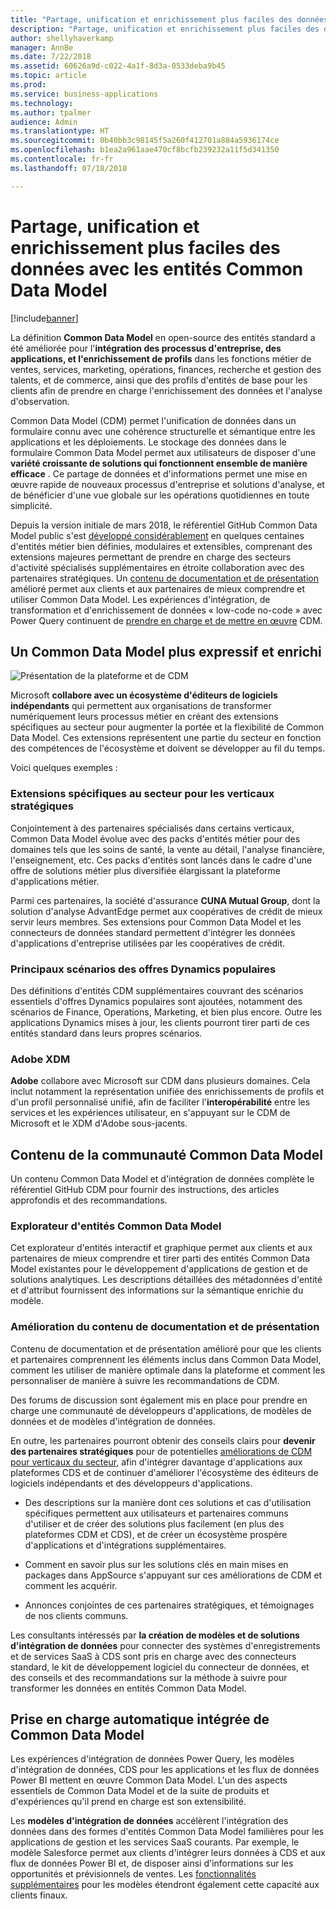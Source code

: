```yaml
---
title: "Partage, unification et enrichissement plus faciles des données avec les entités Common Data Model"
description: "Partage, unification et enrichissement plus faciles des données avec les entités Common Data Model"
author: shellyhaverkamp
manager: AnnBe
ms.date: 7/22/2018
ms.assetid: 60626a9d-c022-4a1f-8d3a-0533deba9b45
ms.topic: article
ms.prod: 
ms.service: business-applications
ms.technology: 
ms.author: tpalmer
audience: Admin
ms.translationtype: HT
ms.sourcegitcommit: 0b40bb3c98145f5a260f412701a884a5936174ce
ms.openlocfilehash: b1ea2a961aae470cf8bcfb239232a11f5d341350
ms.contentlocale: fr-fr
ms.lasthandoff: 07/18/2018

---
```

# <a name="easier-sharing-unification-and-enrichment-of-data-with-common-data-model-entities"></a>Partage, unification et enrichissement plus faciles des données avec les entités Common Data Model


[!include[banner](../../includes/banner.md)]

La définition **Common Data Model** en open-source des entités standard a été améliorée pour l'**intégration des processus d'entreprise, des applications, et l'enrichissement de profils** dans les fonctions métier de ventes, services, marketing, opérations, finances, recherche et gestion des talents, et de commerce, ainsi que des profils d'entités de base pour les clients afin de prendre en charge l'enrichissement des données et l'analyse d'observation.

Common Data Model (CDM) permet l'unification de données dans un formulaire connu avec une cohérence structurelle et sémantique entre les applications et les déploiements. Le stockage des données dans le formulaire Common Data Model permet aux utilisateurs de disposer d'une **variété croissante de solutions qui fonctionnent ensemble de manière efficace** . Ce partage de données et d'informations permet une mise en œuvre rapide de nouveaux processus d'entreprise et solutions d'analyse, et de bénéficier d'une vue globale sur les opérations quotidiennes en toute simplicité.

Depuis la version initiale de mars 2018, le référentiel GitHub Common Data Model public s'est [développé considérablement](#a-more-expressive-richer-common-data-model) en quelques centaines d'entités métier bien définies, modulaires et extensibles, comprenant des extensions majeures permettant de prendre en charge des secteurs d'activité spécialisés supplémentaires en étroite collaboration avec des partenaires stratégiques. Un [contenu de documentation et de présentation](#common-data-model-and-data-integration-community-content) amélioré permet aux clients et aux partenaires de mieux comprendre et utiliser Common Data Model. Les expériences d'intégration, de transformation et d'enrichissement de données « low-code no-code » avec Power Query continuent de [prendre en charge et de mettre en œuvre](#built-in-support-for-the-common-data-model) CDM.

##  <a name="a-more-expressive-richer-common-data-model"></a>Un Common Data Model plus expressif et enrichi

![Présentation de la plateforme et de CDM](media/a-more-expressive-richer-common-data-model-1.png "Présentation de la plateforme et de CDM")
<!-- picture -->

Microsoft **collabore avec un écosystème d'éditeurs de logiciels indépendants** qui permettent aux organisations de transformer numériquement leurs processus métier en créant des extensions spécifiques au secteur pour augmenter la portée et la flexibilité de Common Data Model. Ces extensions représentent une partie du secteur en fonction des compétences de l'écosystème et doivent se développer au fil du temps. 

Voici quelques exemples :

<a name="industry"></a>
### <a name="industry-extensions-for-strategic-verticals"></a>Extensions spécifiques au secteur pour les verticaux stratégiques

Conjointement à des partenaires spécialisés dans certains verticaux, Common Data Model évolue avec des packs d'entités métier pour des domaines tels que les soins de santé, la vente au détail, l'analyse financière, l'enseignement, etc. Ces packs d'entités sont lancés dans le cadre d'une offre de solutions métier plus diversifiée élargissant la plateforme d'applications métier.

Parmi ces partenaires, la société d'assurance **CUNA Mutual Group**, dont la solution d'analyse AdvantEdge permet aux coopératives de crédit de mieux servir leurs membres. Ses extensions pour Common Data Model et les connecteurs de données standard permettent d'intégrer les données d'applications d'entreprise utilisées par les coopératives de crédit. 

<a name="dynamics"></a>
### <a name="key-scenarios-from-popular-dynamics-offerings"></a>Principaux scénarios des offres Dynamics populaires
Des définitions d'entités CDM supplémentaires couvrant des scénarios essentiels d'offres Dynamics populaires sont ajoutées, notamment des scénarios de Finance, Operations, Marketing, et bien plus encore. Outre les applications Dynamics mises à jour, les clients pourront tirer parti de ces entités standard dans leurs propres scénarios. 

### <a name="adobe-xdm"></a>Adobe XDM

**Adobe** collabore avec Microsoft sur CDM dans plusieurs domaines. Cela inclut notamment la représentation unifiée des enrichissements de profils et d'un profil personnalisé unifié, afin de faciliter l'**interopérabilité** entre les services et les expériences utilisateur, en s'appuyant sur le CDM de Microsoft et le XDM d'Adobe sous-jacents.


##  <a name="common-data-model-community-content"></a>Contenu de la communauté Common Data Model

Un contenu Common Data Model et d'intégration de données complète le référentiel GitHub CDM pour fournir des instructions, des articles approfondis et des recommandations.

<a name="explorer"></a>
### <a name="common-data-model-entity-explorer"></a>Explorateur d'entités Common Data Model

Cet explorateur d'entités interactif et graphique permet aux clients et aux partenaires de mieux comprendre et tirer parti des entités Common Data Model existantes pour le développement d'applications de gestion et de solutions analytiques. Les descriptions détaillées des métadonnées d'entité et d'attribut fournissent des informations sur la sémantique enrichie du modèle.

<a name="docs"></a>
### <a name="improved-documentation-and-presentation-content"></a>Amélioration du contenu de documentation et de présentation
Contenu de documentation et de présentation amélioré pour que les clients et partenaires comprennent les éléments inclus dans Common Data Model, comment les utiliser de manière optimale dans la plateforme et comment les personnaliser de manière à suivre les recommandations de CDM.

Des forums de discussion sont également mis en place pour prendre en charge une communauté de développeurs d'applications, de modèles de données et de modèles d'intégration de données.

En outre, les partenaires pourront obtenir des conseils clairs pour **devenir des partenaires stratégiques** pour de potentielles [améliorations de CDM pour verticaux du secteur](#industry-extensions-for-strategic-verticals), afin d'intégrer davantage d'applications aux plateformes CDS et de continuer d'améliorer l'écosystème des éditeurs de logiciels indépendants et des développeurs d'applications. 

-   Des descriptions sur la manière dont ces solutions et cas d'utilisation spécifiques permettent aux utilisateurs et partenaires communs d'utiliser et de créer des solutions plus facilement (en plus des plateformes CDM et CDS), et de créer un écosystème prospère d'applications et d'intégrations supplémentaires.

-   Comment en savoir plus sur les solutions clés en main mises en packages dans AppSource s'appuyant sur ces améliorations de CDM et comment les acquérir.

-   Annonces conjointes de ces partenaires stratégiques, et témoignages de nos clients communs.

Les consultants intéressés par **la création de modèles et de solutions d'intégration de données** pour connecter des systèmes d'enregistrements et de services SaaS à CDS sont pris en charge avec des connecteurs standard, le kit de développement logiciel du connecteur de données, et des conseils et des recommandations sur la méthode à suivre pour transformer les données en entités Common Data Model.


##  <a name="built-in-automatic-support-for-the-common-data-model"></a>Prise en charge automatique intégrée de Common Data Model 

Les expériences d'intégration de données Power Query, les modèles d'intégration de données, CDS pour les applications et les flux de données Power BI mettent en œuvre Common Data Model. L'un des aspects essentiels de Common Data Model et de la suite de produits et d'expériences qu'il prend en charge est son extensibilité. 

Les **modèles d'intégration de données** accélèrent l'intégration des données dans des formes d'entités Common Data Model familières pour les applications de gestion et les services SaaS courants. Par exemple, le modèle Salesforce permet aux clients d'intégrer leurs données à CDS et aux flux de données Power BI et, de disposer ainsi d'informations sur les opportunités et prévisionnels de ventes. Les [fonctionnalités supplémentaires](4-data-integration-admin.md#templates) pour les modèles étendront également cette capacité aux clients finaux.


